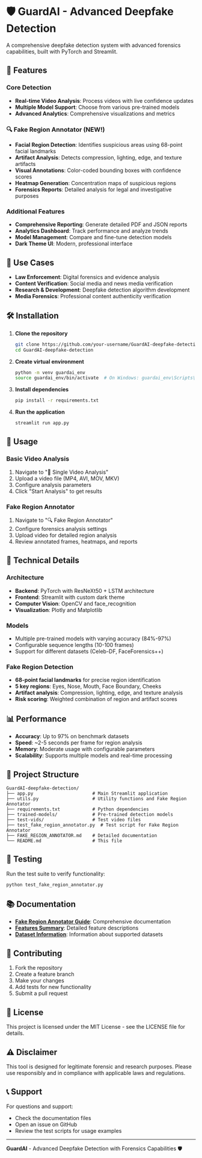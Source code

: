 # 🛡️ GuardAI - Advanced Deepfake Detection

A comprehensive deepfake detection system with advanced forensics capabilities, built with PyTorch and Streamlit.

## 🚀 Features

### Core Detection
- **Real-time Video Analysis**: Process videos with live confidence updates
- **Multiple Model Support**: Choose from various pre-trained models
- **Advanced Analytics**: Comprehensive visualizations and metrics

### 🔍 Fake Region Annotator (NEW!)
- **Facial Region Detection**: Identifies suspicious areas using 68-point facial landmarks
- **Artifact Analysis**: Detects compression, lighting, edge, and texture artifacts
- **Visual Annotations**: Color-coded bounding boxes with confidence scores
- **Heatmap Generation**: Concentration maps of suspicious regions
- **Forensics Reports**: Detailed analysis for legal and investigative purposes

### Additional Features
- **Comprehensive Reporting**: Generate detailed PDF and JSON reports
- **Analytics Dashboard**: Track performance and analyze trends
- **Model Management**: Compare and fine-tune detection models
- **Dark Theme UI**: Modern, professional interface

## 🎯 Use Cases

- **Law Enforcement**: Digital forensics and evidence analysis
- **Content Verification**: Social media and news media verification
- **Research & Development**: Deepfake detection algorithm development
- **Media Forensics**: Professional content authenticity verification

## 🛠️ Installation

1. **Clone the repository**
   ```bash
   git clone https://github.com/your-username/GuardAI-deepfake-detection.git
   cd GuardAI-deepfake-detection
   ```

2. **Create virtual environment**
   ```bash
   python -m venv guardai_env
   source guardai_env/bin/activate  # On Windows: guardai_env\Scripts\activate
   ```

3. **Install dependencies**
   ```bash
   pip install -r requirements.txt
   ```

4. **Run the application**
   ```bash
   streamlit run app.py
   ```

## 📖 Usage

### Basic Video Analysis
1. Navigate to "🎥 Single Video Analysis"
2. Upload a video file (MP4, AVI, MOV, MKV)
3. Configure analysis parameters
4. Click "Start Analysis" to get results

### Fake Region Annotator
1. Navigate to "🔍 Fake Region Annotator"
2. Configure forensics analysis settings
3. Upload video for detailed region analysis
4. Review annotated frames, heatmaps, and reports



## 🔬 Technical Details

### Architecture
- **Backend**: PyTorch with ResNeXt50 + LSTM architecture
- **Frontend**: Streamlit with custom dark theme
- **Computer Vision**: OpenCV and face_recognition
- **Visualization**: Plotly and Matplotlib

### Models
- Multiple pre-trained models with varying accuracy (84%-97%)
- Configurable sequence lengths (10-100 frames)
- Support for different datasets (Celeb-DF, FaceForensics++)

### Fake Region Detection
- **68-point facial landmarks** for precise region identification
- **5 key regions**: Eyes, Nose, Mouth, Face Boundary, Cheeks
- **Artifact analysis**: Compression, lighting, edge, and texture analysis
- **Risk scoring**: Weighted combination of region and artifact scores

## 📊 Performance

- **Accuracy**: Up to 97% on benchmark datasets
- **Speed**: ~2-5 seconds per frame for region analysis
- **Memory**: Moderate usage with configurable parameters
- **Scalability**: Supports multiple models and real-time processing

## 📁 Project Structure

```
GuardAI-deepfake-detection/
├── app.py                      # Main Streamlit application
├── utils.py                    # Utility functions and Fake Region Annotator
├── requirements.txt            # Python dependencies
├── trained-models/             # Pre-trained detection models
├── test-vids/                  # Test video files
├── test_fake_region_annotator.py  # Test script for Fake Region Annotator
├── FAKE_REGION_ANNOTATOR.md    # Detailed documentation
└── README.md                   # This file
```

## 🧪 Testing

Run the test suite to verify functionality:

```bash
python test_fake_region_annotator.py
```

## 📚 Documentation

- **[Fake Region Annotator Guide](FAKE_REGION_ANNOTATOR.md)**: Comprehensive documentation
- **[Features Summary](FEATURES_SUMMARY.md)**: Detailed feature descriptions
- **[Dataset Information](datasetINFO.md)**: Information about supported datasets

## 🤝 Contributing

1. Fork the repository
2. Create a feature branch
3. Make your changes
4. Add tests for new functionality
5. Submit a pull request

## 📄 License

This project is licensed under the MIT License - see the LICENSE file for details.

## ⚠️ Disclaimer

This tool is designed for legitimate forensic and research purposes. Please use responsibly and in compliance with applicable laws and regulations.

## 📞 Support

For questions and support:
- Check the documentation files
- Open an issue on GitHub
- Review the test scripts for usage examples

---

**GuardAI** - Advanced Deepfake Detection with Forensics Capabilities 🛡️
